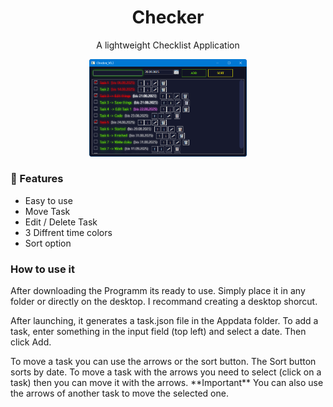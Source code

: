 <h1 align="center">Checker</h1>
<p align="center">A lightweight Checklist Application</p>
<p align="center"><img src="https://github.com/RichyLAW/Checker/blob/main/Checker_image_v1.png" width="50%"></p>

### 🚀 Features
- Easy to use
- Move Task
- Edit / Delete Task
- 3 Diffrent time colors
- Sort option

### How to use it
<p>After downloading the Programm its ready to use. Simply place it in any folder or directly on the desktop. I recommand creating a desktop shorcut. </p>
<p>After launching, it generates a task.json file in the Appdata folder. To add a task, enter something in the input field (top left) and select a date. Then click Add.</p>
<p>To move a task you can use the arrows or the sort button. The Sort button sorts by date. To move a task with the arrows you need to select (click on a task) then you can move it with the arrows. **Important** You can also use the arrows of another task to move the selected one.</p>
